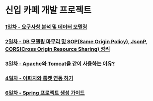 # 신입 카페 개발 프로젝트
### [1일차 - 요구사항 분석 및 데이터 모델링](https://github.com/hermes7308/NTS-Cafe/wiki/1%EC%9D%BC%EC%B0%A8---%EC%9A%94%EA%B5%AC%EB%B6%84%EC%84%9D-%EB%B0%8F-%EB%8D%B0%EC%9D%B4%ED%84%B0-%EB%AA%A8%EB%8D%B8%EB%A7%81)
### [2일차 - DB 모델링 마무리 및 SOP(Same Origin Policy), JsonP, CORS(Cross Origin Resource Sharing) 정리](https://github.com/hermes7308/NTS-Cafe/wiki/2%EC%9D%BC%EC%B0%A8---DB-%EB%AA%A8%EB%8D%B8%EB%A7%81-%EB%A7%88%EB%AC%B4%EB%A6%AC-%EB%B0%8F-SOP(Same-Origin-Policy),-JsonP,-CORS(Cross-Origin-Resource-Sharing)-%EC%A0%95%EB%A6%AC)
### [3일차 - Apache와 Tomcat을 같이 사용하는 이유?](https://github.com/hermes7308/NTS-Cafe/wiki/3%EC%9D%BC%EC%B0%A8-Apache%EC%99%80-Tomcat%EC%9D%84-%EA%B0%99%EC%9D%B4-%EC%82%AC%EC%9A%A9%ED%95%98%EB%8A%94-%EC%9D%B4%EC%9C%A0%3F)
### [4일차 - 아파치와 톰켓 연동 하기](https://github.com/hermes7308/NTS-Cafe/wiki/4%EC%9D%BC%EC%B0%A8-%EC%95%84%ED%8C%8C%EC%B9%98%EC%99%80-%ED%86%B0%EC%BC%93-%EC%97%B0%EB%8F%99-%ED%95%98%EA%B8%B0)
### [6일차 - Spring 프로젝트 생성 가이드](https://github.com/hermes7308/NTS-Cafe/wiki/6%EC%9D%BC%EC%B0%A8-Spring-%ED%94%84%EB%A1%9C%EC%A0%9D%ED%8A%B8-%EC%83%9D%EC%84%B1-%EA%B0%80%EC%9D%B4%EB%93%9C)
